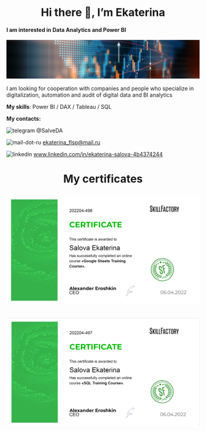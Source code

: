 <h1 align="center">Hi there 👋, I’m Ekaterina</a>


#### I am interested in Data Analytics and Power BI
![I am interested in Data Analytics and Power BI](https://github.com/SalveDA/Hello/blob/main/hero-banner.jpg)

I am looking for cooperation with companies and people who specialize in digitalization, automation and audit of digital data and BI analytics

**My skills**: Power BI / DAX / Tableau / SQL

**My contacts:**

<img src='https://cdn.jsdelivr.net/npm/simple-icons@3.0.1/icons/telegram.svg' alt='telegram' height='20'> @SalveDA

<img src='https://cdn.jsdelivr.net/npm/simple-icons@3.0.1/icons/mail-dot-ru.svg' alt='mail-dot-ru' height='20'>  ekaterina_flsp@mail.ru

<img src='https://cdn.jsdelivr.net/npm/simple-icons@3.0.1/icons/linkedin.svg' alt='linkedin' height='20'> www.linkedin.com/in/ekaterina-salova-4b4374244


<!---
SalveDA/SalveDA is a ✨ special ✨ repository because its `README.md` (this file) appears on your GitHub profile.
You can click the Preview link to take a look at your changes.
--->

<h1 align="center">My certificates</a>



![1](https://github.com/SalveDA/Hello/blob/main/Google_sheets.png)

![2](https://github.com/SalveDA/Hello/blob/main/SQL.png)



